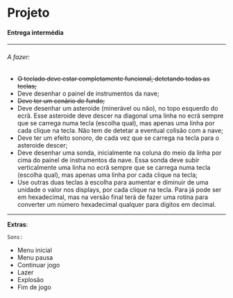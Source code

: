 # Projeto

#### Entrega intermédia

---

###### A fazer:

* ~~O teclado deve estar completamente funcional, detetando todas as teclas;~~
* Deve desenhar o painel de instrumentos da nave;
* ~~Deve ter um cenário de fundo;~~
* Deve desenhar um asteroide (minerável ou não), no topo esquerdo do ecrã. Esse asteroide deve descer na diagonal uma linha no ecrã sempre que se carrega numa tecla (escolha qual), mas apenas uma linha por cada clique na tecla. Não tem de detetar a eventual colisão com a nave;
* Deve ter um efeito sonoro, de cada vez que se carrega na tecla para o asteroide descer;
* Deve desenhar uma sonda, inicialmente na coluna do meio da linha por cima do painel de instrumentos da nave. Essa sonda deve subir verticalmente uma linha no ecrã sempre que se carrega numa tecla (escolha qual), mas apenas uma linha por cada clique na tecla;
* Use outras duas teclas à escolha para aumentar e diminuir de uma unidade o valor nos displays, por cada clique na tecla. Para já pode ser em hexadecimal, mas na versão final terá de fazer uma rotina para converter um número hexadecimal qualquer para dígitos em decimal.

---



**Extras**:

    Sons:

- Menu inicial
- Menu pausa
- Continuar jogo
- Lazer
- Explosão
- Fim de jogo
